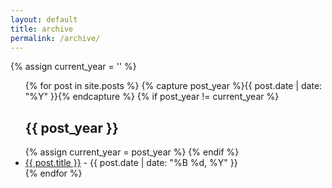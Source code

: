 ```yaml
---
layout: default
title: archive
permalink: /archive/
---
```


{% assign current_year = '' %}
<ul>
  {% for post in site.posts %}
    {% capture post_year %}{{ post.date | date: "%Y" }}{% endcapture %}
    {% if post_year != current_year %}
      <h2>{{ post_year }}</h2>
      {% assign current_year = post_year %}
    {% endif %}
    <li>
      <a href="{{ post.url }}">{{ post.title }}</a> - {{ post.date | date: "%B %d, %Y" }}
    </li>
  {% endfor %}
</ul>
